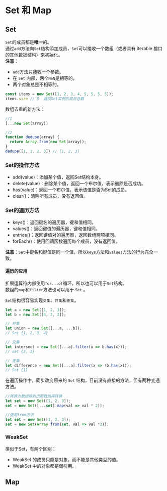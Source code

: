 # Set 和 Map

## Set
`Set`的成员都是**唯一**的。  
通过`add`方法向`Set`结构添加成员，`Set`可以接收一个数组（或者具有 iterable 接口的其他数据结构）来初始化。  
**注意**：  
- `add`方法只接收一个参数。
- 在 `Set` 内部，两个`NaN`是相等的。
- 两个对象总是不相等的。
```javascript
const items = new Set([1, 2, 3, 4, 5, 5, 5, 5]);
items.size // 5  返回Set实例的成员总数
```

数组去重的新方法：
```javascript
//1
[...new Set(array)]

//2
function dedupe(array) {
  return Array.from(new Set(array));
}
dedupe([1, 1, 2, 3]) // [1, 2, 3]
```

### Set的操作方法
- add(value)：添加某个值，返回Set结构本身。
- delete(value)：删除某个值，返回一个布尔值，表示删除是否成功。
- has(value)：返回一个布尔值，表示该值是否为Set的成员。
- clear()：清除所有成员，没有返回值。

### Set的遍历方法
- keys()：返回键名的遍历器，键和值相同。
- values()：返回键值的遍历器，键和值相同。
- entries()：返回键值对的遍历器，返回数组两项相同。
- forEach()：使用回调函数遍历每个成员，没有返回值。

**注意**：`Set`中键名和键值是同一个值，所以`keys`方法和`values`方法的行为完全一致。

#### 遍历的应用
扩展运算符内部使用`for...of`循环，所以也可以用于`Set`结构。  
数组的`map`和`filter`方法也可以用于 `Set` 。  
  
`Set`结构很容易实现`交集`、`并集`和`差集`。
```javascript
let a = new Set([1, 2, 3]);
let b = new Set([4, 3, 2]);

// 并集
let union = new Set([...a, ...b]);
// Set {1, 2, 3, 4}

// 交集
let intersect = new Set([...a].filter(x => b.has(x)));
// set {2, 3}

// 差集
let difference = new Set([...a].filter(x => !b.has(x)));
// Set {1}
```
在遍历操作中，同步改变原来的 `Set` 结构，目前没有直接的方法，但有两种变通方法。
```javascript
//转换为数组映射出新数组再转换
let set = new Set([1, 2, 3]);
set = new Set([...set].map(val => val * 2));

//使用from方法
let set = new Set([1, 2, 3]);
set = new Set(Array.from(set, val => val *2));
```

### WeakSet
类似于Set，有两个区别：
- WeakSet 的成员只能是对象，而不能是其他类型的值。
- WeakSet 中的对象都是弱引用。


## Map